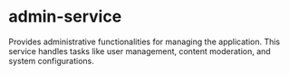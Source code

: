 # admin-service
Provides administrative functionalities for managing the application. This service handles tasks like user management, content moderation, and system configurations.
